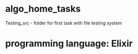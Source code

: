 # algo_home_tasks
Testing_src - folder for first task with file testing system
# programming language: Elixir
